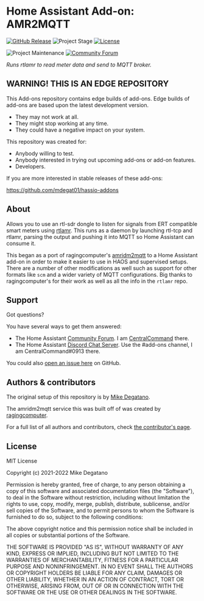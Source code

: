 # Home Assistant Add-on: AMR2MQTT

[![GitHub Release][releases-shield]][releases]
![Project Stage][project-stage-shield]
[![License][license-shield]](LICENSE)

![Project Maintenance][maintenance-shield]
[![Community Forum][forum-shield]][forum]

_Runs rtlamr to read meter data and send to MQTT broker._

## WARNING! THIS IS AN EDGE REPOSITORY

This Add-ons repository contains edge builds of add-ons. Edge
builds of add-ons are based upon the latest development version.

- They may not work at all.
- They might stop working at any time.
- They could have a negative impact on your system.

This repository was created for:

- Anybody willing to test.
- Anybody interested in trying out upcoming add-ons or add-on features.
- Developers.

If you are more interested in stable releases of these add-ons:

<https://github.com/mdegat01/hassio-addons>

## About

Allows you to use an rtl-sdr dongle to listen for signals from ERT compatible
smart meters using [rtlamr][rtlamr]. This runs as a daemon by launching rtl-tcp
and rtlamr, parsing the output and pushing it into MQTT so Home Assistant can
consume it.

This began as a port of ragingcomputer's [amridm2mqtt][amridm2mqtt] to a Home
Assistant add-on in order to make it easier to use in HAOS and supervised setups.
There are a number of other modifications as well such as support for other formats
like `scm` and a wider variety of MQTT configurations. Big thanks to ragingcomputer's
for their work as well as all the info in the `rtlamr` repo.

## Support

Got questions?

You have several ways to get them answered:

- The Home Assistant [Community Forum][forum]. I am
  [CentralCommand][forum-centralcommand] there.
- The Home Assistant [Discord Chat Server][discord-ha]. Use the #add-ons channel,
  I am CentralCommand#0913 there.

You could also [open an issue here][issue] on GitHub.

## Authors & contributors

The original setup of this repository is by [Mike Degatano][mdegat01].

The amridm2mqtt service this was built off of was created by [ragingcomputer][ragingcomputer].

For a full list of all authors and contributors,
check [the contributor's page][contributors].

## License

MIT License

Copyright (c) 2021-2022 Mike Degatano

Permission is hereby granted, free of charge, to any person obtaining a copy
of this software and associated documentation files (the "Software"), to deal
in the Software without restriction, including without limitation the rights
to use, copy, modify, merge, publish, distribute, sublicense, and/or sell
copies of the Software, and to permit persons to whom the Software is
furnished to do so, subject to the following conditions:

The above copyright notice and this permission notice shall be included in all
copies or substantial portions of the Software.

THE SOFTWARE IS PROVIDED "AS IS", WITHOUT WARRANTY OF ANY KIND, EXPRESS OR
IMPLIED, INCLUDING BUT NOT LIMITED TO THE WARRANTIES OF MERCHANTABILITY,
FITNESS FOR A PARTICULAR PURPOSE AND NONINFRINGEMENT. IN NO EVENT SHALL THE
AUTHORS OR COPYRIGHT HOLDERS BE LIABLE FOR ANY CLAIM, DAMAGES OR OTHER
LIABILITY, WHETHER IN AN ACTION OF CONTRACT, TORT OR OTHERWISE, ARISING FROM,
OUT OF OR IN CONNECTION WITH THE SOFTWARE OR THE USE OR OTHER DEALINGS IN THE
SOFTWARE.

[project-stage-shield]: https://img.shields.io/badge/project%20stage-experimental-yellow.svg
[amridm2mqtt]: https://github.com/ragingcomputer/amridm2mqtt
[contributors]: https://github.com/mdegat01/addon-amr2mqtt/graphs/contributors
[discord-ha]: https://discord.gg/c5DvZ4e
[forum-centralcommand]: https://community.home-assistant.io/u/CentralCommand/?u=CentralCommand
[forum-shield]: https://img.shields.io/badge/community-forum-brightgreen.svg
[forum]: https://community.home-assistant.io/t/home-assistant-add-on-amr2mqtt/378196
[mdegat01]: https://github.com/mdegat01
[issue]: https://github.com/mdegat01/addon-amr2mqtt/issues
[license-shield]: https://img.shields.io/github/license/mdegat01/addon-amr2mqtt.svg
[maintenance-shield]: https://img.shields.io/maintenance/yes/2022.svg
[ragingcomputer]: https://github.com/ragingcomputer
[releases-shield]: https://img.shields.io/github/release/mdegat01/addon-amr2mqtt.svg
[releases]: https://github.com/mdegat01/addon-amr2mqtt/releases
[rtlamr]: https://github.com/bemasher/rtlamr